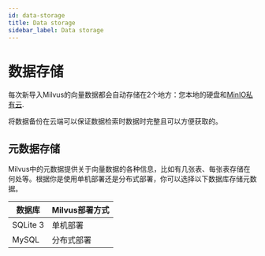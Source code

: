 ```yaml
---
id: data-storage
title: Data storage
sidebar_label: Data storage
---
```

# 数据存储

每次新导入Milvus的向量数据都会自动存储在2个地方：您本地的硬盘和[MinIO私有云](https://min.io/product/multi-cloud-gateway#multi-cloud-gateway). 

将数据备份在云端可以保证数据检索时数据时完整且可以方便获取的。

## 元数据存储

Milvus中的元数据提供关于向量数据的各种信息，比如有几张表、每张表存储在何处等。根据你是使用单机部署还是分布式部署，你可以选择以下数据库存储元数据。

| 数据库     |  Milvus部署方式 |
|-----------|----------------|
| SQLite 3  | 单机部署       |
| MySQL     | 分布式部署     |
